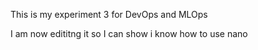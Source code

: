 This is my experiment 3 for DevOps and MLOps

I am now edititng it so I can show i know how to use nano
